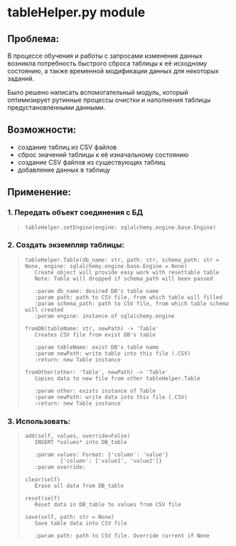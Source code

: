 # tableHelper.py module

## Проблема:
В процессе обучения и работы с запросами изменения данных возникла потребность быстрого сброса таблицы к её исходному состоянию, а также временной модификации данных для некоторых заданий.

Было решено написать вспомогательный модуль, который оптимизирует рутинные процессы очистки и наполнения таблицы предустановленными данными.

## Возможности:
- создание таблиц из CSV файлов
- сброс значений таблицы к её изначальному состоянию
- создание CSV файлов из существующих таблиц
- добавление данных в таблицу

## Применение:
### 1. Передать объект соединения с БД  
>   `tableHelper.setEngine(engine: sqlalchemy.engine.base.Engine)`  

### 2. Создать экземпляр таблицы:  

>     tableHelper.Table(db_name: str, path: str, schema_path: str = None, engine: sqlalchemy.engine.base.Engine = None)
>        Create object will provide easy work with resettable table
>        Note: Table will dropped if schema_path will been passed
>          
>        :param db_name: desired DB's table name
>        :param path: path to CSV file, from which table will filled
>        :param schema_path: path to CSV file, from which table schema will created
>        :param engine: instance of sqlalchemy.engine
>
>     fromDB(tableName: str, newPath) -> 'Table'   
>        Creates CSV file from exist DB's table   
>        
>        :param tableName: exist DB's table name  
>        :param newPath: write table into this file (.CSV)  
>        :return: new Table instance  
>    
>     fromOther(other: 'Table', newPath) -> 'Table'  
>        Copies data to new file from other tableHelper.Table  
>        
>        :param other: exists instance of Table  
>        :param newPath: write data into this file (.CSV)  
>        :return: new Table instance`
	
### 3. Использовать:

>     add(self, values, override=False)  
>        INSERT *values* into DB_table  
>        
>        :param values: Format: {'column': 'value'}  
>                {'column': ['value1', 'value2']}  
>        :param override:  
>    
>     clear(self)  
>        Erase all data from DB_table  
>    
>     reset(self)  
>        Reset data in DB_table to values from CSV file  
>    
>     save(self, path: str = None)  
>        Save table data into CSV file  
>        
>        :param path: path to CSV file. Override current if None  